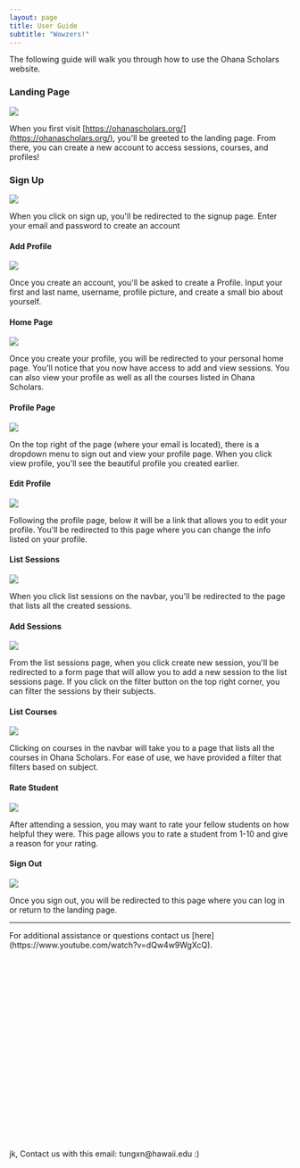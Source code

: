 ```yaml
---
layout: page
title: User Guide
subtitle: "Wowzers!"
---
```


The following guide will walk you through how to use the Ohana Scholars website.

### Landing Page
![](assets/img/guidepics/landing.png)

When you first visit [https://ohanascholars.org/](https://ohanascholars.org/), you'll be greeted to the landing page. From there, you can create a new account to access sessions, courses, and profiles!

### Sign Up
![](assets/img/guidepics/signup.png)

When you click on sign up, you'll be redirected to the signup page. Enter your email and password to create an account

#### Add Profile
![](assets/img/guidepics/addprofile.png)

Once you create an account, you'll be asked to create a Profile. Input your first and last name, username, profile picture, and create a small bio about yourself.

#### Home Page
![](assets/img/guidepics/homepage.png)

Once you create your profile, you will be redirected to your personal home page. You'll notice that you now have access to add and view sessions. You can also view your profile as well as all the courses listed in Ohana Scholars.

#### Profile Page
![](assets/img/guidepics/profilepage.png)

On the top right of the page (where your email is located), there is a dropdown menu to sign out and view your profile page. When you click view profile, you'll see the beautiful profile you created earlier.

#### Edit Profile
![](assets/img/guidepics/editprofile.png)

Following the profile page, below it will be a link that allows you to edit your profile. You'll be redirected to this page where you can change the info listed on your profile.

#### List Sessions
![](assets/img/guidepics/listsessions.png)

When you click list sessions on the navbar, you'll be redirected to the page that lists all the created sessions.

#### Add Sessions
![](assets/img/guidepics/addsession.png)

From the list sessions page, when you click create new session, you'll be redirected to a form page that will allow you to add a new session to the list sessions page. If you click on the filter button on the top right corner, you can filter the sessions by their subjects. 

#### List Courses
![](assets/img/guidepics/listcourses.png)

Clicking on courses in the navbar will take you to a page that lists all the courses in Ohana Scholars. For ease of use, we have provided a filter that filters based on subject.

#### Rate Student
![](assets/img/guidepics/ratestudent.png)

After attending a session, you may want to rate your fellow students on how helpful they were. This page allows you to rate a student from 1-10 and give a reason for your rating. 

#### Sign Out
![](assets/img/guidepics/signout.png)

Once you sign out, you will be redirected to this page where you can log in or return to the landing page. 

<hr />
For additional assistance or questions contact us [here](https://www.youtube.com/watch?v=dQw4w9WgXcQ).
<br /><br /><br /><br /><br /><br /><br /><br /><br /><br /><br /><br /><br /><br /><br /><br /><br /><br /><br /><br /><br /><br />
jk, Contact us with this email: tungxn@hawaii.edu :)
